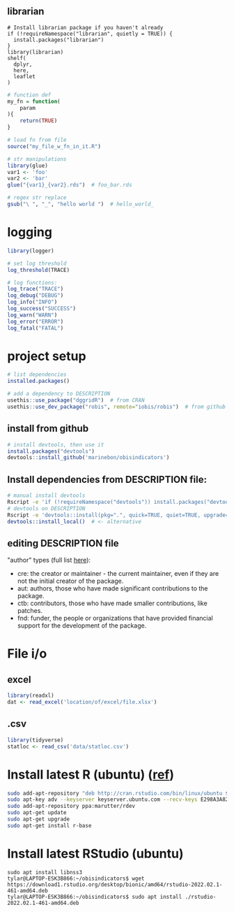 ## librarian
```
# Install librarian package if you haven't already
if (!requireNamespace("librarian", quietly = TRUE)) {
  install.packages("librarian")
}
library(librarian)
shelf(
  dplyr,
  here,
  leaflet
)
```
```R
# function def
my_fn = function(
    param
){
    return(TRUE)
}

# load fn from file
source("my_file_w_fn_in_it.R")

# str manipulations
library(glue)
var1 <- 'foo'
var2 <- 'bar'
glue("{var1}_{var2}.rds")  # foo_bar.rds

# regex str replace
gsub("\ ", "_", "hello world ")  # hello_world_
```

# logging
```R
library(logger)

# set log threshold
log_threshold(TRACE) 

# log functions:
log_trace("TRACE")
log_debug("DEBUG")
log_info("INFO")
log_success("SUCCESS")
log_warn("WARN")
log_error("ERROR")
log_fatal("FATAL")
```

# project setup
```R
# list dependencies
installed.packages()

# add a dependency to DESCRIPTION
usethis::use_package("dggridR")  # from CRAN
usethis::use_dev_package("robis", remote="iobis/robis")  # from github
```
## install from github
```R
# install devtools, then use it
install.packages("devtools")
devtools::install_github('marinebon/obisindicators')
```

## Install dependencies from DESCRIPTION file:
```bash
# manual install devtools
Rscript -e 'if (!requireNamespace("devtools")) install.packages("devtools")'
# devtools on DESCRIPTION
Rscript -e 'devtools::install(pkg=".", quick=TRUE, quiet=TRUE, upgrade=TRUE)'
devtools::install_local()  # <- alternative
```

## editing DESCRIPTION file
"author" types (full list [here](https://www.loc.gov/marc/relators/relaterm.html)):
* cre: the creator or maintainer - the current maintainer, even if they are not the initial creator of the package.
* aut: authors, those who have made significant contributions to the package.
* ctb: contributors, those who have made smaller contributions, like patches.
* fnd: funder, the people or organizations that have provided financial support for the development of the package.

# File i/o
## excel
```R
library(readxl)
dat <- read_excel('location/of/excel/file.xlsx')
```

## .csv
```R
library(tidyverse)
statloc <- read_csv('data/statloc.csv')
```

# Install latest R (ubuntu) ([ref](https://askubuntu.com/a/436491/87936))
```bash
sudo add-apt-repository "deb http://cran.rstudio.com/bin/linux/ubuntu $(lsb_release -sc)-cran35/"
sudo apt-key adv --keyserver keyserver.ubuntu.com --recv-keys E298A3A825C0D65DFD57CBB651716619E084DAB9
sudo add-apt-repository ppa:marutter/rdev
sudo apt-get update
sudo apt-get upgrade
sudo apt-get install r-base
```

# Install latest RStudio (ubuntu)
```
sudo apt install libnss3
tylar@LAPTOP-ESK3B866:~/obisindicators$ wget https://download1.rstudio.org/desktop/bionic/amd64/rstudio-2022.02.1-461-amd64.deb
tylar@LAPTOP-ESK3B866:~/obisindicators$ sudo apt install ./rstudio-2022.02.1-461-amd64.deb
```
